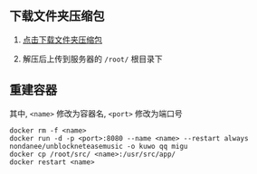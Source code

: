 ## 下载文件夹压缩包

1. [点击下载文件夹压缩包](https://github.com/chiupam/Notes/blob/master/NeteaseMusic/src.rar?raw=true)

2. 解压后上传到服务器的 `/root/` 根目录下

## 重建容器

其中, `<name>` 修改为容器名, `<port>` 修改为端口号

```
docker rm -f <name>
docker run -d -p <port>:8080 --name <name> --restart always nondanee/unblockneteasemusic -o kuwo qq migu
docker cp /root/src/ <name>:/usr/src/app/
docker restart <name>
```
